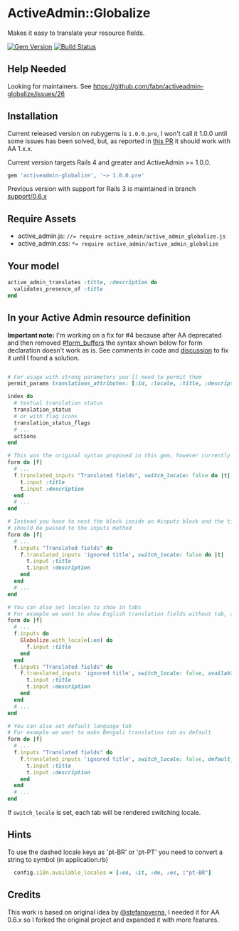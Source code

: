 # ActiveAdmin::Globalize

Makes it easy to translate your resource fields.

[![Gem Version](https://badge.fury.io/rb/activeadmin-globalize.svg)](http://badge.fury.io/rb/activeadmin-globalize)
[![Build Status](https://travis-ci.org/fabn/activeadmin-globalize.svg?branch=develop)](https://travis-ci.org/fabn/activeadmin-globalize)

## Help Needed

Looking for maintainers. See https://github.com/fabn/activeadmin-globalize/issues/26

## Installation

Current released version on rubygems is `1.0.0.pre`, I won't call it 1.0.0 until some issues has been solved, 
but, as reported in [this PR](https://github.com/fabn/activeadmin-globalize/pull/25) it should work with
AA 1.x.x.

Current version targets Rails 4 and greater and ActiveAdmin >= 1.0.0.

```ruby
gem 'activeadmin-globalize', '~> 1.0.0.pre'
```

Previous version with support for Rails 3 is maintained in branch [support/0.6.x](https://github.com/fabn/activeadmin-globalize/tree/support/0.6.x)

## Require Assets

- active_admin.js: `//= require active_admin/active_admin_globalize.js`
- active_admin.css: `*= require active_admin/active_admin_globalize`

## Your model

```ruby
active_admin_translates :title, :description do
  validates_presence_of :title
end
```
## In your Active Admin resource definition

**Important note:** I'm working on a fix for #4 because after AA deprecated and then removed [#form_buffers](https://github.com/activeadmin/activeadmin/pull/3486) the
syntax shown below for form declaration doesn't work as is. See comments in code and [discussion](#4) to fix it until I found a solution.

```ruby

# For usage with strong parameters you'll need to permit them
permit_params translations_attributes: [:id, :locale, :title, :description, :_destroy]

index do
  # textual translation status
  translation_status
  # or with flag icons
  translation_status_flags
  # ...
  actions
end

# This was the original syntax proposed in this gem, however currently it doesn't work
form do |f|
  # ...
  f.translated_inputs "Translated fields", switch_locale: false do |t|
    t.input :title
    t.input :description
  end
  # ...
end

# Instead you have to nest the block inside an #inputs block and the title
# should be passed to the inputs method
form do |f|
  # ...
  f.inputs "Translated fields" do
    f.translated_inputs 'ignored title', switch_locale: false do |t|
      t.input :title
      t.input :description
    end
  end
  # ...
end

# You can also set locales to show in tabs
# For example we want to show English translation fields without tab, and want to show other languages within tabs
form do |f|
  # ...
  f.inputs do
    Globalize.with_locale(:en) do
      f.input :title
    end
  end
  f.inputs "Translated fields" do
    f.translated_inputs 'ignored title', switch_locale: false, available_locales: (I18n.available_locales - [:en]) do |t|
      t.input :title
      t.input :description
    end
  end
  # ...
end

# You can also set default language tab
# For example we want to make Bengali translation tab as default
form do |f|
  # ...
  f.inputs "Translated fields" do
    f.translated_inputs 'ignored title', switch_locale: false, default_locale: :bn do |t|
      t.input :title
      t.input :description
    end
  end
  # ...
end

```
If `switch_locale` is set, each tab will be rendered switching locale.


## Hints

To use the dashed locale keys as 'pt-BR' or 'pt-PT' you need to convert a string
to symbol (in application.rb)

```ruby
  config.i18n.available_locales = [:en, :it, :de, :es, :"pt-BR"]
```

## Credits

This work is based on original idea by [@stefanoverna](https://github.com/stefanoverna/activeadmin-globalize),
 I needed it for AA 0.6.x so I forked the original project and expanded it with more features.
